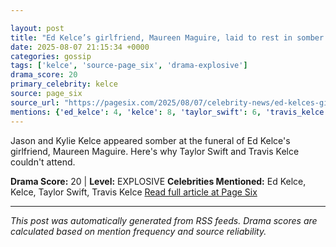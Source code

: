 ```yaml
---

layout: post
title: "Ed Kelce’s girlfriend, Maureen Maguire, laid to rest in somber funeral"
date: 2025-08-07 21:15:34 +0000
categories: gossip
tags: ['kelce', 'source-page_six', 'drama-explosive']
drama_score: 20
primary_celebrity: kelce
source: page_six
source_url: "https://pagesix.com/2025/08/07/celebrity-news/ed-kelces-girlfriend-maureen-maguire-laid-to-rest-in-funeral/"
mentions: {'ed_kelce': 4, 'kelce': 8, 'taylor_swift': 6, 'travis_kelce': 2}
---
```


Jason and Kylie Kelce appeared somber at the funeral of Ed Kelce's girlfriend, Maureen Maguire. Here's why Taylor Swift and Travis Kelce couldn't attend.

**Drama Score:** 20 | **Level:** EXPLOSIVE **Celebrities Mentioned:** Ed Kelce, Kelce, Taylor Swift, Travis Kelce [Read full article at Page Six](https://pagesix.com/2025/08/07/celebrity-news/ed-kelces-girlfriend-maureen-maguire-laid-to-rest-in-funeral/)

---

*This post was automatically generated from RSS feeds. Drama scores are calculated based on mention frequency and source reliability.*
